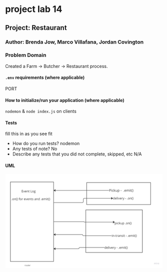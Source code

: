 # project lab 14

## Project: Restaurant

### Author: Brenda Jow, Marco Villafana, Jordan Covington

### Problem Domain

Created a Farm -> Butcher -> Restaurant process.


#### `.env` requirements (where applicable)

PORT

#### How to initialize/run your application (where applicable)

`nodemon` & `node index.js` on clients

#### Tests

fill this in as you see fit
- How do you run tests?
nodemon
- Any tests of note?
No
- Describe any tests that you did not complete, skipped, etc
N/A

#### UML

![Project UML](./assets/project-uml.png)
